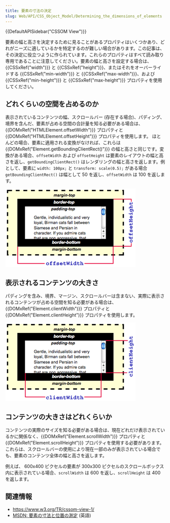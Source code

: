 ```yaml
---
title: 要素の寸法の決定
slug: Web/API/CSS_Object_Model/Determining_the_dimensions_of_elements
---
```

{{DefaultAPISidebar("CSSOM View")}}

要素の幅と高さを決定するために見ることがあるプロパティはいくつかあり、どれがニーズに適しているかを特定するのが難しい場合があります。この記事は、その決定に役立つように作られています。これらのプロパティはすべて読み取り専用であることに注意してください。要素の幅と高さを設定する場合は、 {{CSSxRef("width")}} と {{CSSxRef("height")}}、またはそれをオーバーライドする {{CSSxRef("min-width")}} と {{CSSxRef("max-width")}}、および {{CSSxRef("min-height")}} と {{CSSxRef("max-height")}} プロパティを使用してください。

## どれくらいの空間を占めるのか

表示されているコンテンツの幅、スクロールバー (存在する場合)、パディング、境界を含んだ、要素が占める空間の合計量を知る必要がある場合は、{{DOMxRef("HTMLElement.offsetWidth")}} プロパティと {{DOMxRef("HTMLElement.offsetHeight")}} プロパティを使用します。 ほとんどの場合、要素に適用される変換がなければ、これらは {{DOMxRef("Element.getBoundingClientRect()")}} の幅と高さと同じです。変換がある場合、`offsetWidth` および `offsetHeight` は要素のレイアウトの幅と高さを返し、`getBoundingClientRect()` はレンダリングの幅と高さを返します。例として、要素に `width: 100px;` と `transform: scale(0.5);` がある場合 `getBoundingClientRect()` は幅として 50 を返し、`offsetWidth` は 100 を返します。

![](dimensions-offset.png)

## 表示されるコンテンツの大きさ

パディングを含み、境界、マージン、スクロールバーは含まない、実際に表示されるコンテンツが占める空間を知る必要がある場合は、 {{DOMxRef("Element.clientWidth")}} プロパティと {{DOMxRef("Element.clientHeight")}} プロパティを使用します。

![](dimensions-client.png)

## コンテンツの大きさはどれくらいか

コンテンツの実際のサイズを知る必要がある場合は、現在どれだけ表示されているかに関係なく、{{DOMxRef("Element.scrollWidth")}} プロパティと {{DOMxRef("Element.scrollHeight")}} プロパティを使用する必要があります。 これらは、スクロールバーの使用により現在一部のみが表示されている場合でも、要素のコンテンツ全体の幅と高さを返します。

例えば、 600x400 ピクセルの要素が 300x300 ピクセルのスクロールボックス内に表示されている場合、`scrollWidth` は 600 を返し、`scrollHeight` は 400 を返します。

## 関連情報

- <https://www.w3.org/TR/cssom-view-1/>
- [MSDN: 要素の寸法と位置の測定](<https://docs.microsoft.com/en-us/previous-versions//hh781509(v=vs.85)>) (英語)
